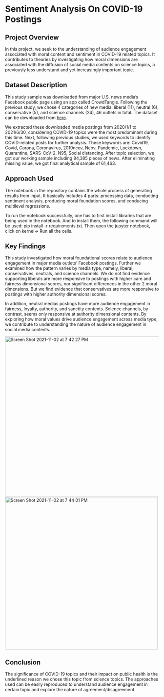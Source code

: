 # Sentiment Analysis On COVID-19 Postings 

## Project Overview 

In this project, we seek to the understanding of audience engagement associated with moral content and sentiment in COVID-19 related topics. It contributes to theories by investigating how moral dimensions are associated with the diffusion of social media contents on science topics, a previously less understand and yet increasingly important topic.  

## Dataset Description

This study sample was downloaded from major U.S. news media’s Facebook public page using an app called CrowdTangle. Following the previous study, we chose 4 categories of new media: liberal (11), neutral (6), conservative (5), and science channels (24), 46 outlets in total. The dataset can be downloaded from [here](https://drive.google.com/drive/folders/1arjfRysDY4nwcsgwTbKBCkYeLl7tq3SB?usp=sharing).

We extracted these downloaded media postings from 2020/1/1 to 2021/6/30, considering COVID-19 topics were the most predominant during this time. Next, following previous studies, we used keywords to identify COVID-related posts for further analysis. These keywords are: Covid19, Covid, Corona, Coronavirus, 2019ncov, Ncov, Pandemic, Lockdown, Quarantine, SARS-CoV-2, N95, Social distancing. After topic selection, we got our working sample including 84,385 pieces of news. After eliminating missing value, we got final analytical sample of 61,463.  

## Approach Used

The notebook in the repository contains the whole process of generating results from input. It basically includes 4 parts:  processing data, conducting sentiment analysis, producing moral foundation scores, and conducing multilevel regressions. 

To run the notebook successfully, one has to first install libraries that are being used in the notebook. And to install them, the following command will be used: pip install -r requirements.txt. Then open the jupyter notebook, click on kernel-> Run all the cells.

## Key Findings

This study investigated how moral foundational scores relate to audience engagement in major media outlets’ Facebook postings. Further we examined how the pattern varies by media type, namely, liberal, conservatives, neutrals, and science channels. We do not find evidence supporting liberals are more responsive to postings with higher care and fairness dimensional scores, nor significant differences in the other 2 moral dimensions. But we find evidence that conservatives are more responsive to postings with higher authority dimensional scores. 

In addition, neutral medias postings have more audience engagement in fairness, loyalty, authority, and sanctity contents. Science channels, by contrast, seems only responsive at authority dimensional contents. By exploring how moral values drive audience engagement across media type, we contribute to understanding the nature of audience engagement in social media contents.  

<img width="527" alt="Screen Shot 2021-11-02 at 7 42 27 PM" src="https://user-images.githubusercontent.com/41206996/139966685-63074b28-f26f-41b7-97b9-ba7289ac0854.png">

<img width="500" alt="Screen Shot 2021-11-02 at 7 44 01 PM" src="https://user-images.githubusercontent.com/41206996/139966777-7c9bdbe5-b45e-4da2-b5a9-ac8c6735923a.png">

## Conclusion

The significance of COVID-19 topics and their impact on public health is the underlined reason we chose this topic from science topics. The approaches used can be easily reproduced to understand audience engagement in certain topic and explore the nature of agreement/disagreement. 
